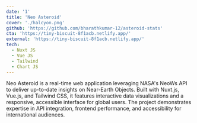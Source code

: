 ```yaml
---
date: '1'
title: 'Neo Asteroid'
cover: './halcyon.png'
github: 'https://github.com/bharathkumar-12/asteroid-stats'
cta: 'https://tiny-biscuit-8f1acb.netlify.app/'
external: 'https://tiny-biscuit-8f1acb.netlify.app/'
tech:
  - Nuxt JS
  - Vue JS
  - Tailwind
  - Chart JS
---
```


Neo Asteroid is a real-time web application leveraging NASA's NeoWs API to deliver up-to-date insights on Near-Earth Objects. Built with Nuxt.js, Vue.js, and Tailwind CSS, it features interactive data visualizations and a responsive, accessible interface for global users. The project demonstrates expertise in API integration, frontend performance, and accessibility for international audiences.
